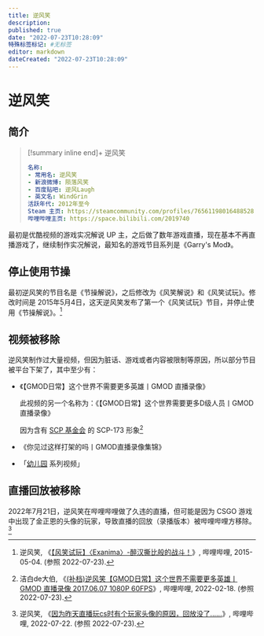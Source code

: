 ```yaml
---
title: 逆风笑
description:
published: true
date: "2022-07-23T10:28:09"
特殊标签标记: #无标签
editor: markdown
dateCreated: "2022-07-23T10:28:09"
---
```


# 逆风笑

## 简介

> [!summary inline end]+ 逆风笑
>
> ```yaml
> 名称:
> - 常用名: 逆风笑
> - 新浪微博: 陨落风笑
> - 百度贴吧: 逆风Laugh
> - 英文名: WindGrin
> 活跃年代: 2012年至今
> Steam 主页: https://steamcommunity.com/profiles/76561198016488528
> 哔哩哔哩主页: https://space.bilibili.com/2019740
> ```

最初是优酷视频的游戏实况解说 UP 主，之后做了数年游戏直播，现在基本不再直播游戏了，继续制作实况解说，最知名的游戏节目系列是《Garry's Mod》。

## 停止使用节操

最初逆风笑的节目名是《节操解说》，之后修改为《风笑解说》和《风笑试玩》。修改时间是 2015年5月4日，这天逆风笑发布了第一个《风笑试玩》节目，并停止使用《节操解说》。[^kbjF6]

[^kbjF6]: 逆风笑, 《[【风笑试玩】〈Exanima〉-醉汉撕比般的战斗！](https://archive.ph/kbjF6 "https://www.bilibili.com/video/BV1bs411D7GT")》, 哔哩哔哩, 2015-05-04. (参照 2022-07-23).

## 视频被移除

逆风笑制作过大量视频，但因为脏话、游戏或者内容被限制等原因，所以部分节目被平台下架了，其中至少有：

+   《【GMOD日常】这个世界不需要更多英雄丨GMOD 直播录像》

    此视频的另一个名称为：《【GMOD日常】这个世界需要更多D级人员丨GMOD 直播录像》

    因为含有 [SCP 基金会][] 的 SCP-173 形象[^QuIUo]

+   《你见过这样打架的吗丨GMOD直播录像集锦》
+   「[幼儿园][] 系列视频」

[SCP 基金会]: /company/SCP_Foundation.md

[^QuIUo]: 洁白de大伯, 《[(补档)逆风笑【GMOD日常】这个世界不需要更多英雄丨GMOD 直播录像 2017.06.07 1080P 60FPS](https://archive.ph/QuIUo "https://www.bilibili.com/video/BV1i34y1C74d")》, 哔哩哔哩, 2022-02-18. (参照 2022-07-23).

[幼儿园]: /game/Kindergarten.md

## 直播回放被移除

2022年7月21日，逆风笑在哔哩哔哩做了久违的直播，但可能是因为 CSGO 游戏中出现了金正恩的头像的玩家，导致直播的回放（录播版本）被哔哩哔哩方移除。[^Maa8K]

[^Maa8K]: 逆风笑, 《[因为昨天直播玩cs时有个玩家头像的原因，回放没了……](https://archive.ph/Maa8K "https://t.bilibili.com/685765329233641497")》, 哔哩哔哩, 2022-07-22. (参照 2022-07-23).
